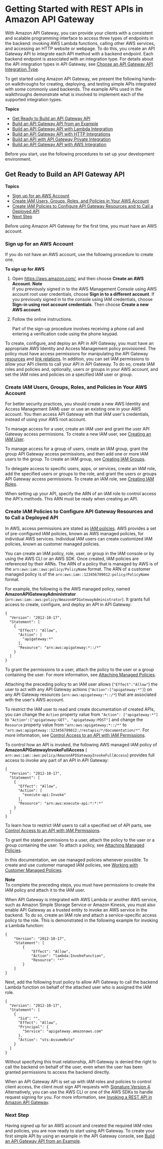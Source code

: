 # Getting Started with REST APIs in Amazon API Gateway<a name="getting-started"></a>

 With Amazon API Gateway, you can provide your clients with a consistent and scalable programming interface to access three types of endpoints in the backend: invoking AWS Lambda functions, calling other AWS services, and accessing an HTTP website or webpage\. To do this, you create an API Gateway API to integrate each API method with a backend endpoint\. Each backend endpoint is associated with an integration type\. For details about the API integration types in API Gateway, see [Choose an API Gateway API Integration Type](api-gateway-api-integration-types.md)\. 

 To get started using Amazon API Gateway, we present the following hands\-on walkthroughs for creating, deploying, and testing simple APIs integrated with some commonly used backends\. The example APIs used in the walkthroughs demonstrate what is involved to implement each of the supported integration types\. 

**Topics**
+ [Get Ready to Build an API Gateway API](#setting-up)
+ [Build an API Gateway API from an Example](api-gateway-create-api-from-example.md)
+ [Build an API Gateway API with Lambda Integration](getting-started-with-lambda-integration.md)
+ [Build an API Gateway API with HTTP Integrations](getting-started-http-integrations.md)
+ [Build an API with API Gateway Private Integration](getting-started-with-private-integration.md)
+ [Build an API Gateway API with AWS Integration](getting-started-aws-proxy.md)

 Before you start, use the following procedures to set up your development environment\. 

## Get Ready to Build an API Gateway API<a name="setting-up"></a>

**Topics**
+ [Sign up for an AWS Account](#setting-up-sign-up)
+ [Create IAM Users, Groups, Roles, and Policies in Your AWS Account](#setting-up-iam)
+ [Create IAM Policies to Configure API Gateway Resources and to Call a Deployed API](#setting-up-permissions)
+ [Next Step](#setting-up-next-step)

 Before using Amazon API Gateway for the first time, you must have an AWS account\. 

### Sign up for an AWS Account<a name="setting-up-sign-up"></a>

If you do not have an AWS account, use the following procedure to create one\.

**To sign up for AWS**

1. Open [https://aws\.amazon\.com/](https://aws.amazon.com/), and then choose **Create an AWS Account**\.
**Note**  
If you previously signed in to the AWS Management Console using AWS account root user credentials, choose **Sign in to a different account**\. If you previously signed in to the console using IAM credentials, choose **Sign\-in using root account credentials**\. Then choose **Create a new AWS account**\.

1. Follow the online instructions\.

   Part of the sign\-up procedure involves receiving a phone call and entering a verification code using the phone keypad\.

 To create, configure, and deploy an API in API Gateway, you must have an appropriate AWS Identity and Access Management policy provisioned\. The policy must have access permissions for manipulating the API Gateway [resources](https://docs.aws.amazon.com/apigateway/api-reference/resource/) and [link relations](https://docs.aws.amazon.com/apigateway/api-reference/link-relation/)\. In addition, you can set IAM permissions to allow your API clients to call your API in API Gateway\. To do so, create IAM roles and policies and, optionally, users or groups in your AWS account, and set the IAM roles and policies on a specified IAM user or group\. 

### Create IAM Users, Groups, Roles, and Policies in Your AWS Account<a name="setting-up-iam"></a>

 For better security practices, you should create a new AWS Identity and Access Management \(IAM\) user or use an existing one in your AWS account\. You then access API Gateway with that IAM user's credentials, instead of using your AWS root account\. 

 To manage access for a user, create an IAM user and grant the user API Gateway access permissions\. To create a new IAM user, see [Creating an IAM User](https://docs.aws.amazon.com/IAM/latest/UserGuide/Using_SettingUpUser.html#Using_CreateUser_console)\. 

 To manage access for a group of users, create an IAM group, grant the group API Gateway access permissions, and then add one or more IAM users to the group\. To create an IAM group, see [Creating IAM Groups](https://docs.aws.amazon.com/IAM/latest/UserGuide/id_groups_create.html)\. 

 To delegate access to specific users, apps, or services, create an IAM role, add the specified users or groups to the role, and grant the users or groups API Gateway access permissions\. To create an IAM role, see [Creating IAM Roles](https://docs.aws.amazon.com/IAM/latest/UserGuide/id_roles_create.html)\. 

 When setting up your API, specify the ARN of an IAM role to control access the API's methods\. This ARN must be ready when creating an API\. 

### Create IAM Policies to Configure API Gateway Resources and to Call a Deployed API<a name="setting-up-permissions"></a>

 In AWS, access permissions are stated as [IAM policies](https://docs.aws.amazon.com/IAM/latest/UserGuide/access_policies_managed-vs-inline.html)\. AWS provides a set of pre\-configured IAM policies, known as AWS managed policies, for individual AWS services\. Individual IAM users can create customized IAM policies, known as customer managed policies\. 

 You can create an IAM policy, role, user, or group in the IAM console or by using the AWS CLI or an AWS SDK\. Once created, IAM policies are referenced by their ARNs\. The ARN of a policy that is managed by AWS is of the `arn:aws:iam::aws:policy/PolicyName` format\. The ARN of a customer managed policy is of the `arn:aws:iam::123456789012:policy/PolicyName` format\. 

 For example, the following is the AWS managed policy, named **AmazonAPIGatewayAdministrator** \(`arn:aws:iam::aws:policy/AmazonAPIGatewayAdministrator`\)\. It grants full access to create, configure, and deploy an API in API Gateway: 

```
{
  "Version": "2012-10-17",
  "Statement": [
    {
      "Effect": "Allow",
      "Action": [
        "apigateway:*"
      ],
      "Resource": "arn:aws:apigateway:*::/*"
    }
  ]
}
```

 To grant the permissions to a user, attach the policy to the user or a group containing the user\. For more information, see [Attaching Managed Policies](https://docs.aws.amazon.com/IAM/latest/UserGuide/access_policies_managed-using.html#attach-managed-policy-console)\. 

 Attaching the preceding policy to an IAM user allows \(`"Effect":"Allow"`\) the user to act with any API Gateway actions \(`"Action":["apigateway:*"]`\) on any API Gateway resources \(`arn:aws:apigateway:*::/*`\) that are associated with the user's AWS account\. 

 To restrict the IAM user to read and create documentation of created APIs, you can change the `Action` property value from `"Action": ["apigateway:*"]` to `"Action":["apigateway:GET", "apigateway:POST"]` and change the `Resource` property value from `"arn:aws:apigateway:*::/*"` to `"arn:aws:apigateway::123456789012:/restapis/*/documentation/*"`\. For more information, see [Control Access to an API with IAM Permissions](permissions.md)\. 

To control how an API is invoked, the following AWS managed IAM policy of **AmazonAPIGatewayInvokeFullAccess** \(` arn:aws:iam::aws:policy/AmazonAPIGatewayInvokeFullAccess`\) provides full access to invoke any part of an API in API Gateway: 

```
{
  "Version": "2012-10-17",
  "Statement": [
    {
      "Effect": "Allow",
      "Action": [
        "execute-api:Invoke"
      ],
      "Resource": "arn:aws:execute-api:*:*:*"
    }
  ]
}
```

 To learn how to restrict IAM users to call a specified set of API parts, see [Control Access to an API with IAM Permissions](permissions.md)\. 

 To grant the stated permissions to a user, attach the policy to the user or a group containing the user\. To attach a policy, see [Attaching Managed Policies](https://docs.aws.amazon.com/IAM/latest/UserGuide/access_policies_managed-using.html#attach-managed-policy-console)\. 

 In this documentation, we use managed policies whenever possible\. To create and use customer managed IAM policies, see [Working with Customer Managed Policies](https://docs.aws.amazon.com/IAM/latest/UserGuide/access_policies_manage.html)\. 

**Note**  
To complete the preceding steps, you must have permissions to create the IAM policy and attach it to the IAM user\. 

 When API Gateway is integrated with AWS Lambda or another AWS service, such as Amazon Simple Storage Service or Amazon Kinesis, you must also enable API Gateway as a trusted entity to invoke an AWS service in the backend\. To do so, create an IAM role and attach a service\-specific access policy to the role\. This is demonstrated in the following example for invoking a Lambda function: 

```
{
    "Version": "2012-10-17",
    "Statement": [
        {
            "Effect": "Allow",
            "Action": "lambda:InvokeFunction",
            "Resource": "*"
        }
    ]
}
```

Next, add the following trust policy to allow API Gateway to call the backend Lambda function on behalf of the attached user who is assigned the IAM role\. 

```
{
  "Version": "2012-10-17",
  "Statement": [
    {
      "Sid": "",
      "Effect": "Allow",
      "Principal": {
        "Service": "apigateway.amazonaws.com"
      },
      "Action": "sts:AssumeRole"
    }
  ]
}
```

 Without specifying this trust relationship, API Gateway is denied the right to call the backend on behalf of the user, even when the user has been granted permissions to access the backend directly\. 

 When an API Gateway API is set up with IAM roles and policies to control client access, the client must sign API requests with [Signature Version 4](https://docs.aws.amazon.com/general/latest/gr/sigv4_signing.html)\. Alternatively, you can use the AWS CLI or one of the AWS SDKs to handle request signing for you\. For more information, see [Invoking a REST API in Amazon API Gateway](how-to-call-api.md)\. 

### Next Step<a name="setting-up-next-step"></a>

Having signed up for an AWS account and created the required IAM roles and policies, you are now ready to start using API Gateway\. To create your first simple API by using an example in the API Gateway console, see [Build an API Gateway API from an Example](api-gateway-create-api-from-example.md)\.